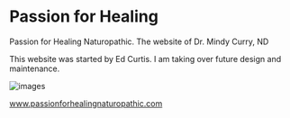 Passion for Healing
===================

Passion for Healing Naturopathic. The website of Dr. Mindy Curry, ND

This website was started by Ed Curtis. I am taking over future design and maintenance.

![images](http://www.passionforhealingnaturopathic.com/images/logo.png)

<a href="http://www.passionforhealingnaturopathic.com">www.passionforhealingnaturopathic.com</a>
